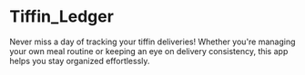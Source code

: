 # Tiffin_Ledger
Never miss a day of tracking your tiffin deliveries! Whether you're managing your own meal routine or keeping an eye on delivery consistency, this app helps you stay organized effortlessly.
